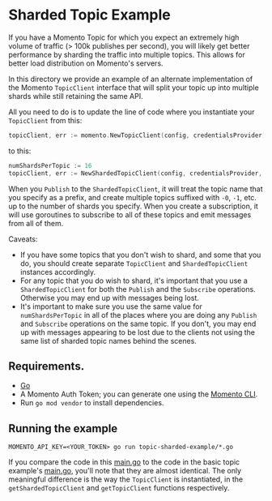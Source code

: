 # Sharded Topic Example

If you have a Momento Topic for which you expect an extremely high volume of traffic (> 100k publishes per second),
you will likely get better performance by sharding the traffic into multiple topics. This allows for better load distribution
on Momento's servers.

In this directory we provide an example of an alternate implementation of the Momento `TopicClient` interface that 
will split your topic up into multiple shards while still retaining the same API.

All you need to do is to update the line of code where you instantiate your `TopicClient` from this:

```go
topicClient, err := momento.NewTopicClient(config, credentialsProvider)
```

to this:

```go
numShardsPerTopic := 16
topicClient, err := NewShardedTopicClient(config, credentialsProvider, numShardsPerTopic)
```

When you `Publish` to the `ShardedTopicClient`, it will treat the topic name that you specify as a prefix, and create
multiple topics suffixed with `-0`, `-1`, etc. up to the number of shards you specify. When you create a subscription,
it will use goroutines to subscribe to all of these topics and emit messages from all of them.

Caveats:
* If you have some topics that you don't wish to shard, and some that you do, you should create separate `TopicClient`
  and `ShardedTopicClient` instances accordingly.
* For any topic that you do wish to shard, it's important that you use a `ShardedTopicClient` for both the `Publish` and
  the `Subscribe` operations. Otherwise you may end up with messages being lost.
* It's important to make sure you use the same value for `numShardsPerTopic` in all of the places where you are doing
  any `Publish` and `Subscribe` operations on the same topic. If you don't, you may end up with messages appearing to
  be lost due to the clients not using the same list of sharded topic names behind the scenes.

## Requirements.

- [Go](https://go.dev/dl/)
- A Momento Auth Token; you can generate one using the [Momento CLI](https://github.com/momentohq/momento-cli).
- Run `go mod vendor` to install dependencies.

## Running the example

```
MOMENTO_API_KEY=<YOUR_TOKEN> go run topic-sharded-example/*.go
```

If you compare the code in this [main.go](./main.go) to the code in the basic topic example's [main.go](../topic-example/main.go),
you'll note that they are almost identical. The only meaningful difference is the way the `TopicClient` is instantiated,
in the `getShardedTopicClient` and `getTopicClient` functions respectively. 
